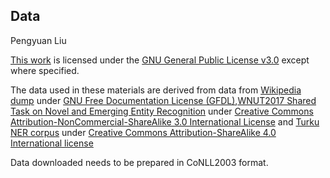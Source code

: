 ## Data

Pengyuan Liu

[This work](https://github.com/PengyuanLiu1993/Bilingual-TPR) is licensed under the [GNU General Public License v3.0](https://www.gnu.org/licenses/gpl-3.0.html) except where specified.

The data used in these materials are derived from data from [Wikipedia dump](https://dumps.wikimedia.org/) under [GNU Free Documentation License (GFDL)](https://en.wikipedia.org/wiki/Wikipedia:Copyrights),[WNUT2017 Shared Task on Novel and Emerging Entity Recognition](https://aclanthology.org/W17-4418/) under [Creative Commons Attribution-NonCommercial-ShareAlike 3.0 International License](https://creativecommons.org/licenses/by-nc-sa/3.0/) and [Turku NER corpus](https://github.com/TurkuNLP/turku-ner-corpus) under [Creative Commons Attribution-ShareAlike 4.0 International license](https://creativecommons.org/licenses/by-sa/4.0/)

Data downloaded needs to be prepared in CoNLL2003 format.
